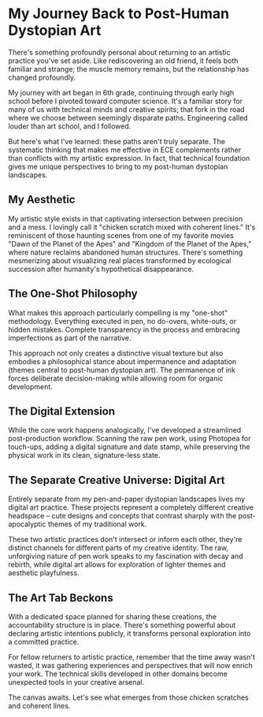 # My Journey Back to Post-Human Dystopian Art

There's something profoundly personal about returning to an artistic practice you've set aside. Like rediscovering an old friend, it feels both familiar and strange; the muscle memory remains, but the relationship has changed profoundly.

My journey with art began in 6th grade, continuing through early high school before I pivoted toward computer science. It's a familiar story for many of us with technical minds and creative spirits; that fork in the road where we choose between seemingly disparate paths. Engineering called louder than art school, and I followed.

But here's what I've learned: these paths aren't truly separate. The systematic thinking that makes me effective in ECE complements rather than conflicts with my artistic expression. In fact, that technical foundation gives me unique perspectives to bring to my post-human dystopian landscapes.

## My Aesthetic

My artistic style exists in that captivating intersection between precision and a mess. I lovingly call it "chicken scratch mixed with coherent lines." It's reminiscent of those haunting scenes from one of my favorite movies "Dawn of the Planet of the Apes" and "Kingdom of the Planet of the Apes," where nature reclaims abandoned human structures. There's something mesmerizing about visualizing real places transformed by ecological succession after humanity's hypothetical disappearance.

## The One-Shot Philosophy

What makes this approach particularly compelling is my "one-shot" methodology. Everything executed in pen, no do-overs, white-outs, or hidden mistakes. Complete transparency in the process and embracing imperfections as part of the narrative.

This approach not only creates a distinctive visual texture but also embodies a philosophical stance about impermanence and adaptation (themes central to post-human dystopian art). The permanence of ink forces deliberate decision-making while allowing room for organic development.

## The Digital Extension

While the core work happens analogically, I've developed a streamlined post-production workflow. Scanning the raw pen work, using Photopea for touch-ups, adding a digital signature and date stamp, while preserving the physical work in its clean, signature-less state.

## The Separate Creative Universe: Digital Art

Entirely separate from my pen-and-paper dystopian landscapes lives my digital art practice. These projects represent a completely different creative headspace – cute designs and concepts that contrast sharply with the post-apocalyptic themes of my traditional work.

These two artistic practices don't intersect or inform each other, they're distinct channels for different parts of my creative identity. The raw, unforgiving nature of pen work speaks to my fascination with decay and rebirth, while digital art allows for exploration of lighter themes and aesthetic playfulness.

## The Art Tab Beckons

With a dedicated space planned for sharing these creations, the accountability structure is in place. There's something powerful about declaring artistic intentions publicly, it transforms personal exploration into a committed practice.

For fellow returners to artistic practice, remember that the time away wasn't wasted, it was gathering experiences and perspectives that will now enrich your work. The technical skills developed in other domains become unexpected tools in your creative arsenal.

The canvas awaits. Let's see what emerges from those chicken scratches and coherent lines.